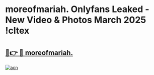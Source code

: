 # moreofmariah. Onlyfans Leaked - New Video & Photos March 2025 !cltex

# <h2><a href="https://wekfub.iuczelnia.edu.pl?title=moreofmariah.&ref=cltex">🔗👉 🔴 moreofmariah.</a></h2>

[![acn](https://github.com/user-attachments/assets/0f9c940e-d8b0-45ae-aac7-cd30a18b3e1c)](https://wekfub.iuczelnia.edu.pl?title=moreofmariah.&ref=cltex)

